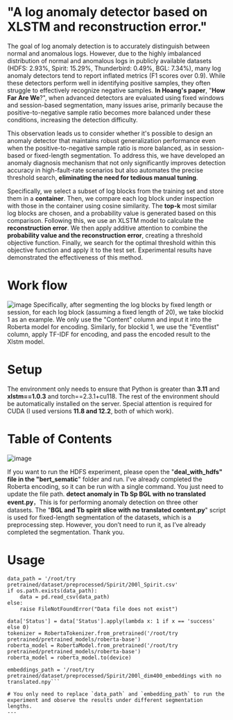 # "A log anomaly detector based on XLSTM and reconstruction error."
The goal of log anomaly detection is to accurately distinguish between normal and anomalous logs. However, due to the highly imbalanced distribution of normal and anomalous logs in publicly available datasets (HDFS: 2.93%, Spirit: 15.29%, Thunderbird: 0.49%, BGL: 7.34%), many log anomaly detectors tend to report inflated metrics (F1 scores over 0.9). While these detectors perform well in identifying positive samples, they often struggle to effectively recognize negative samples. **In Hoang's paper**, "**How Far Are We**?", when advanced detectors are evaluated using fixed windows and session-based segmentation, many issues arise, primarily because the positive-to-negative sample ratio becomes more balanced under these conditions, increasing the detection difficulty.

This observation leads us to consider whether it's possible to design an anomaly detector that maintains robust generalization performance even when the positive-to-negative sample ratio is more balanced, as in session-based or fixed-length segmentation. To address this, we have developed an anomaly diagnosis mechanism that not only significantly improves detection accuracy in high-fault-rate scenarios but also automates the precise threshold search, **eliminating the need for tedious manual tuning**.

Specifically, we select a subset of log blocks from the training set and store them in a **container**. Then, we compare each log block under inspection with those in the container using cosine similarity. The **top-k** most similar log blocks are chosen, and a probability value is generated based on this comparison. Following this, we use an XLSTM model to calculate the **reconstruction error**. We then apply additive attention to combine the **probability value and the reconstruction error**, creating a threshold objective function. Finally, we search for the optimal threshold within this objective function and apply it to the test set. Experimental results have demonstrated the effectiveness of this method.

# Work flow
![image](https://github.com/user-attachments/assets/fc405aed-28e8-40fb-97b8-f7b941036ce4)
Specifically, after segmenting the log blocks by fixed length or session, for each log block (assuming a fixed length of 20), we take blockid 1 as an example. We only use the "Content" column and input it into the Roberta model for encoding. Similarly, for blockid 1, we use the "Eventlist" column, apply TF-IDF for encoding, and pass the encoded result to the Xlstm model.

# Setup
The environment only needs to ensure that Python is greater than **3.11** and **xlstm==1.0.3** and torch==2.3.1+cu118. The rest of the environment should be automatically installed on the server. Special attention is required for CUDA (I used versions **11.8 and 12.2**, both of which work).
# Table of Contents
![image](https://github.com/user-attachments/assets/3a498686-120d-4a5a-8b69-cd538ef5b333)

If you want to run the HDFS experiment, please open the  "**deal_with_hdfs" file in the "bert_sematic**" folder and run. I’ve already completed the Roberta encoding, so it can be run with a single command. You just need to update the file path.
   **detect anomaly in Tb Sp BGL with no translated event.py**，This is for performing anomaly detection on three other datasets.
   The "**BGL and Tb spirit slice with no translated content.py**" script is used for fixed-length segmentation of the datasets, which is a preprocessing step. However, you don’t need to run it, as I’ve already completed the segmentation.
    Thank you.

# Usage
```
data_path = '/root/try pretrained/dataset/preprocessed/Spirit/200l_Spirit.csv' 
if os.path.exists(data_path):
    data = pd.read_csv(data_path)
else:
    raise FileNotFoundError("Data file does not exist")

data['Status'] = data['Status'].apply(lambda x: 1 if x == 'success' else 0)
tokenizer = RobertaTokenizer.from_pretrained('/root/try pretrained/pretrained_models/roberta-base')
roberta_model = RobertaModel.from_pretrained('/root/try pretrained/pretrained_models/roberta-base')
roberta_model = roberta_model.to(device)

embeddings_path = '/root/try pretrained/dataset/preprocessed/Spirit/200l_dim400_embeddings with no translated.npy```

# You only need to replace `data_path` and `embedding_path` to run the experiment and observe the results under different segmentation lengths.
---
